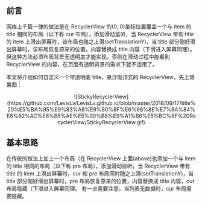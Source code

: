 ## 前言
网络上千篇一律的做法是在 RecyclerView 的(0, 0)坐标位置覆盖一个与 item 的 title 相同的布局（以下称 cur 布局），添加滑动监听，当 RecyclerView 带有 title 的 item 上滑出屏幕时，该布局也随之上滑(setTranslationY)，当 title 部分刚好滑出屏幕时，该布局恢复原来的位置，内容替换成 title 内容（下滑进入屏幕同理）。但这种方法必须布局背景无透明度才能实现，否则在滑动过程中能看到 RecyclerView 的内容，在页面有透明背景的需求下就不适用了。

本文将介绍如何自定义一个带透明底 title，悬浮吸顶式的 RecyclerView，先上效果图：

<center>![StickyRecyclerView](https://github.com/LevisLv/LevisLv.github.io/blob/master/2018/09/17/title%20%E5%BA%95%E9%83%A8%E9%80%8F%E6%98%8E%E7%9A%84%E6%82%AC%E6%B5%AE%E5%90%B8%E9%A1%B6%E5%BC%8F%20RecyclerView/StickyRecyclerView.gif)</center>

## 基本思路
在传统的做法上加上一个布局（在 RecyclerView 上面(above)也添加一个与 item 的 title 相同的布局（以下称 pre 布局），添加滑动监听，当 RecyclerView 带有 title 的 item 上滑出屏幕时，cur 和 pre 布局同时随之上滑(setTranslationY)，当 title 部分刚好滑出屏幕时，pre 布局恢复原来的位置，内容替换成 title 内容，cur 布局隐藏（下滑进入屏幕同理。
有一点需要注意，当列表无数据时，cur 布局需要隐藏。
